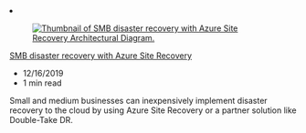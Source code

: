 <!-- This file is automatically generated by build/architectures/build_index.py. Any updates will be lost. -->

<!-- markdownlint-disable MD033 -->

<li class="grid-item item-column" data-categories="Management and Governance Hybrid ">
<article class="card">
    <div class="card-header has-margin-bottom-none" aria-hidden="true">
        <figure class="image diagram has-height-175 has-overflow-hidden level">
            <a href="/azure/architecture/solution-ideas/articles/disaster-recovery-smb-azure-site-recovery"><img src="/azure/architecture/browse/thumbs/disaster-recovery-smb-azure-site-recovery.png" class="diagram" alt="Thumbnail of SMB disaster recovery with Azure Site Recovery Architectural Diagram." data-linktype="relative-path"></a>
        </figure>
    </div>
    <div class="card-content">
        <a class="card-content-title has-margin-top-none" href="/azure/architecture/solution-ideas/articles/disaster-recovery-smb-azure-site-recovery">
            <p>SMB disaster recovery with Azure Site Recovery</p>
        </a>
        <ul class="card-content-metadata">
            <li>12/16/2019</li>
            <li>1 min read</li>
        </ul>
        <p class="card-content-description">Small and medium businesses can inexpensively implement disaster recovery to the cloud by using Azure Site Recovery or a partner solution like Double-Take DR.</p>
        <div class="bottom-to-top-fade is-hidden-mobile"></div>
    </div>
</article>
</li>
